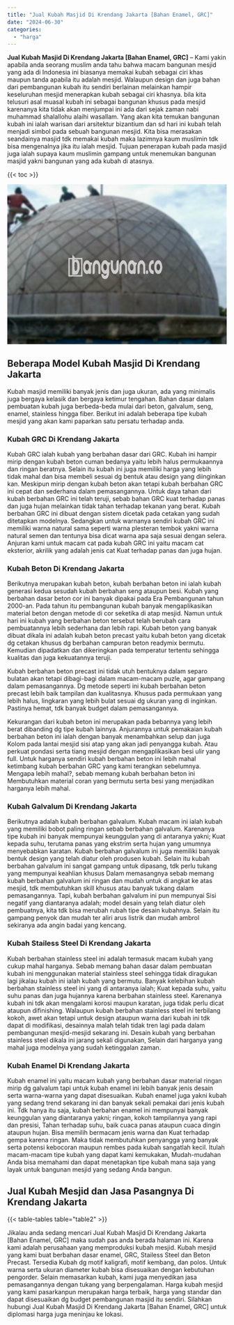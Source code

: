 ```yaml
---
title: "Jual Kubah Masjid Di Krendang Jakarta [Bahan Enamel, GRC]"
date: "2024-06-30"
categories: 
  - "harga"
---
```


**Jual Kubah Masjid Di Krendang Jakarta \[Bahan Enamel, GRC\]** – Kami yakin apabila anda seorang muslim anda tahu bahwa macam bangunan mesjid yang ada di Indonesia ini biasanya memakai kubah sebagai ciri khas maupun tanda apabila itu adalah mesjid. Walaupun design dan juga bahan dari pembangunan kubah itu sendiri berlainan melainkan hampir keseluruhan mesjid menerapkan kubah sebagai ciri khasnya. bila kita telusuri asal muasal kubah ini sebagai bangunan khusus pada mesjid karenanya kita tidak akan menjumpai ini ada dari sejak zaman nabi muhammad shalallohu alaihi wasallam. Yang akan kita temukan bangunan kubah ini ialah warisan dari arsitektur bizantium dan sd hari ini kubah telah menjadi simbol pada sebuah bangunan mesjid. Kita bisa merasakan seandainya masjid tdk memakai kubah maka lazimnya kaum muslimin tdk bisa mengenalnya jika itu ialah mesjid. Tujuan penerapan kubah pada masjid juga ialah supaya kaum muslimin gampang untuk menemukan bangunan masjid yakni bangunan yang ada kubah di atasnya.

{{< toc >}}

![Jual Kubah Masjid Di Krendang Jakarta [Bahan Enamel, GRC]](/images/jual-kubah-masjid-15.png)

## Beberapa Model Kubah Masjid Di Krendang Jakarta

Kubah masjid memiliki banyak jenis dan juga ukuran, ada yang minimalis juga bergaya kelasik dan bergaya ketimur tengahan. Bahan dasar dalam pembuatan kubah juga berbeda-beda mulai dari beton, galvalum, seng, enamel, stainless hingga fiber. Berikut ini adalah beberapa tipe kubah mesjid yang akan kami paparkan satu persatu terhadap anda.

### Kubah GRC Di Krendang Jakarta

Kubah GRC ialah kubah yang berbahan dasar dari GRC. Kubah ini hampir mirip dengan kubah beton cuman bedanya yaitu lebih halus permukaannya dan ringan beratnya. Selain itu kubah ini juga memiliki harga yang lebih tidak mahal dan bisa membeli sesuai dg bentuk atau design yang diinginkan kan. Meskipun mirip dengan kubah beton akan tetapi kubah berbahan GRC ini cepat dan sederhana dalam pemasangannya. Untuk daya tahan dari kubah berbahan GRC ini telah teruji, sebab bahan GRC kuat terhadap panas dan juga hujan melainkan tidak tahan terhadap tekanan yang berat. Kubah berbahan GRC ini dibuat dengan sistem dicetak pada cetakan yang sudah ditetapkan modelnya. Sedangkan untuk warnanya sendiri kubah GRC ini memiliki warna natural sama seperti warna plesteran tembok yakni warna natural semen dan tentunya bisa dicat warna apa saja sesuai dengan selera. Anjuran kami untuk macam cat pada kubah GRC ini yaitu macam cat eksterior, akrilik yang adalah jenis cat Kuat terhadap panas dan juga hujan.

### Kubah Beton Di Krendang Jakarta

Berikutnya merupakan kubah beton, kubah berbahan beton ini ialah kubah generasi kedua sesudah kubah berbahan seng ataupun besi. Kubah yang berbahan dasar beton cor ini banyak dipakai pada Era Pembangunan tahun 2000-an. Pada tahun itu pembangunan kubah banyak mengaplikasikan material beton dengan metode di cor seketika di atap mesjid. Namun untuk hari ini kubah yang berbahan beton tersebut telah berubah cara pembuatannya lebih sederhana dan lebih rapi. Kubah beton yang banyak dibuat dikala ini adalah kubah beton precast yaitu kubah beton yang dicetak dg cetakan khusus dg berbahan campuran beton readymix bermutu. Kemudian dipadatkan dan dikeringkan pada temperatur tertentu sehingga kualitas dan juga kekuatannya teruji.

Kubah berbahan beton precast ini tidak utuh bentuknya dalam separo bulatan akan tetapi dibagi-bagi dalam macam-macam puzle, agar gampang dalam pemasangannya. Dg metode seperti ini kubah berbahan beton precast lebih baik tampilan dan kualitasnya. Khusus pada permukaan yang lebih halus, lingkaran yang lebih bulat sesuai dg ukuran yang di inginkan. Pastinya hemat, tdk banyak budget dalam pemasangannya.

Kekurangan dari kubah beton ini merupakan pada bebannya yang lebih berat dibanding dg tipe kubah lainnya. Anjurannya untuk pemakaian kubah berbahan beton ini ialah dengan banyak menambahkan selup dan juga Kolom pada lantai mesjid sisi atap yang akan jadi penyangga kubah. Atau perkuat pondasi serta tiang mesjid dengan mengaplikasikan besi ulir yang full. Untuk harganya sendiri kubah berbahan beton ini lebih mahal ketimbang kubah berbahan GRC yang kami terangkan sebelumnya. Mengapa lebih mahal?, sebab memang kubah berbahan beton ini Membutuhkan material coran yang bermutu serta besi yang menjadikan harganya lebih mahal.

### Kubah Galvalum Di Krendang Jakarta

Berikutnya adalah kubah berbahan galvalum. Kubah macam ini ialah kubah yang memiliki bobot paling ringan sebab berbahan galvalum. Karenanya tipe kubah ini banyak mempunyai keunggulan yang di antaranya yakni; Kuat kepada suhu, terutama panas yang ekstrim serta hujan yang umumnya menyebabkan karatan. Kubah berbahan galvalum ini juga memiliki banyak bentuk design yang telah diatur oleh produsen kubah. Selain itu kubah berbahan galvalum ini sangat gampang untuk dipasang, tdk perlu tukang yang mempunyai keahlian khusus Dalam memasangnya sebab memang kubah berbahan galvalum ini ringan dan mudah untuk di angkat ke atas mesjid, tdk membutuhkan skill khusus atau banyak tukang dalam pemasangannya. Tapi, kubah berbahan galvalum ini pun mempunyai Sisi negatif yang diantaranya adalah; model desain yang telah diatur oleh pembuatnya, kita tdk bisa merubah rubah tipe desain kubahnya. Selain itu gampang penyok dan mudah ter aliri arus listrik dan mudah ambrol sekiranya ada angin badai yang kencang.

### Kubah Stailess Steel Di Krendang Jakarta

Kubah berbahan stainless steel ini adalah termasuk macam kubah yang cukup mahal harganya. Sebab memang bahan dasar dalam pembuatan kubah ini menggunakan material stainless steel sehingga tidak diragukan lagi jikalau kubah ini ialah kubah yang bermutu. Banyak kelebihan kubah berbahan stainless steel ini yang di antaranya ialah; Kuat kepada suhu, yaitu suhu panas dan juga hujannya karena berbahan stainless steel. Karenanya kubah ini tdk akan mengalami korosi maupun karatan, juga tidak perlu dicat ataupun difinishing. Walaupun kubah berbahan stainless steel ini terbilang kokoh, awet akan tetapi untuk design ataupun warna dari kubah ini tdk dapat di modifikasi, desainnya malah telah tidak tren lagi pada dalam pembangunan mesjid-mesjid sekarang ini. Desain kubah yang berbahan stainless steel dikala ini jarang sekali digunakan, Selain dari harganya yang mahal juga modelnya yang sudah ketinggalan zaman.

### Kubah Enamel Di Krendang Jakarta

Kubah enamel ini yaitu macam kubah yang berbahan dasar material ringan mirip dg galvalum tapi untuk kubah enamel ini lebih banyak jenis desain serta warna-warna yang dapat disesuaikan. Kubah enamel juga yakni kubah yang sedang trend sekarang ini dan banyak sekali pemakai dari jenis kubah ini. Tdk hanya itu saja, kubah berbahan enamel ini mempunyai banyak keunggulan yang diantaranya yakni; ringan, kokoh tampilannya yang rapi dan presisi, Tahan terhadap suhu, baik cuaca panas ataupun cuaca dingin ataupun hujan. Bisa memilih bermacam jenis warna dan Kuat terhadap gempa karena ringan. Maka tidak membutuhkan penyangga yang banyak serta potensi kebocoran maupun rembes pada kubah sangatlah kecil. Itulah macam-macam tipe kubah yang dapat kami kemukakan, Mudah-mudahan Anda bisa memahami dan dapat menetapkan tipe kubah mana saja yang layak untuk bangunan mesjid yang sedang Anda bangun.

## Jual Kubah Mesjid dan Jasa Pasangnya Di Krendang Jakarta

{{< table-tables table="table2" >}}

Jikalau anda sedang mencari Jual Kubah Masjid Di Krendang Jakarta \[Bahan Enamel, GRC\] maka sudah pas anda berada halaman ini. Karena kami adalah perusahaan yang memproduksi kubah mesjid. Kubah mesjid yang kami buat berbahan dasar enamel, GRC, Stailess Steel dan Beton Precast. Tersedia Kubah dg motif kaligrafi, motif kembang, dan polos. Untuk warna serta ukuran diameter kubah bisa disesuaikan dengan kebutuhan pengorder. Selain memasarkan kubah, kami juga menyedikan jasa pemasangannya dengan tukang yang berpengalaman. Harga kubah mesjid yang kami pasarkanpun merupakan harga terbaik, harga yang standar dan dapat disesuaikan dg budget pembangunan masjid itu sendiri. Silahkan hubungi Jual Kubah Masjid Di Krendang Jakarta \[Bahan Enamel, GRC\] untuk diplomasi harga juga meninjau ke lokasi.

